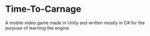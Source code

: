 # Time-To-Carnage
 A mobile video game made in Unity and written mostly in C# for the purpose of learning the engine
